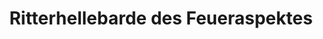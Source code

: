---
layout: home
title: Ritterhellebarde des Feueraspektes
equipment_subtype: Hellebarden
prerequisites:
  - [ 11, Str ]
  - [ 14, Dex ]
range: 10
range_far:
damage:
  - [ 2d10, slashing ]
  - [ 1d4, fire ]
abilities:
  - Zweihändig

---